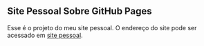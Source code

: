 ## Site Pessoal Sobre GitHub Pages

Esse é o projeto do meu site pessoal. 
O endereço do site pode ser acessado em [site pessoal](https://jesimar.github.io/site/).
